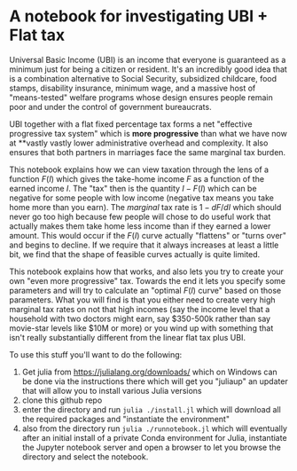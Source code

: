 # A notebook for investigating UBI + Flat tax

Universal Basic Income (UBI) is an income that everyone is guaranteed as a minimum just for being a citizen or resident. It's an incredibly good idea that is a combination alternative to Social Security, subsidized childcare, food stamps, disability insurance, minimum wage, and a massive host of "means-tested" welfare programs whose design ensures people remain poor and under the control of government bureaucrats.

UBI together with a flat fixed percentage tax forms a net "effective progressive tax system" which is **more progressive** than what we have now at **vastly vastly lower administrative overhead and complexity. It also ensures that both partners in marriages face the same marginal tax burden.

This notebook explains how we can view taxation through the lens of a function $F(I)$ which gives the take-home income $F$ as a function of the earned income $I$. The "tax" then is the quantity $I - F(I)$ which can be negative for some people with low income (negative tax means you take home more than you earn). The *marginal* tax rate is $1 - dF/dI$ which should never go too high because few people will chose to do useful work that actually makes them take home less income than if they earned a lower amount. This would occur if the $F(I)$ curve actually "flattens" or "turns over" and begins to decline. If we require that it always increases at least a little bit, we find that the shape of feasible curves actually is quite limited. 

This notebook explains how that works, and also lets you try to create your own "even more progressive" tax. Towards the end it lets you specify some parameters and will try to calculate an "optimal $F(I)$ curve" based on those parameters. What you will find is that you either need to create very high marginal tax rates on not that high incomes (say the income level that a household with two doctors might earn, say $350-500k rather than say movie-star levels like \$10M or more) or you wind up with something that isn't really substantially different from the linear flat tax plus UBI. 

To use this stuff you'll want to do the following:

1) Get julia from https://julialang.org/downloads/ which on Windows can be done via the instructions there which will get you "juliaup" an updater that will allow you to install various Julia versions
2) clone this github repo
3) enter the directory and run `julia ./install.jl` which will download all the required packages and "instantiate the environment"
4) also from the directory run `julia ./runnotebook.jl` which will eventually after an initial install of a private Conda environment for Julia, instantiate the Jupyter notebook server and open a browser to let you browse the directory and select the notebook.
